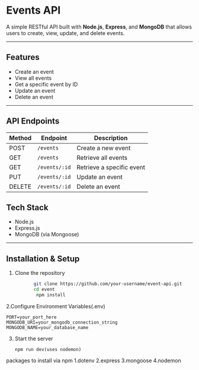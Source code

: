 #  Events API

A simple RESTful API built with **Node.js**, **Express**, and **MongoDB** that allows users to create, view, update, and delete events.

---

##  Features

- Create an event
- View all events
- Get a specific event by ID
- Update an event
- Delete an event

---

##  API Endpoints

| Method | Endpoint         | Description               |
|--------|------------------|---------------------------|
| POST   | `/events`        | Create a new event        |
| GET    | `/events`        | Retrieve all events       |
| GET    | `/events/:id`    | Retrieve a specific event |
| PUT    | `/events/:id`    | Update an event           |
| DELETE | `/events/:id`    | Delete an event           |



##  Tech Stack

- Node.js
- Express.js
- MongoDB (via Mongoose)

---

## Installation & Setup

1. Clone the repository

    ```bash
           git clone https://github.com/your-username/event-api.git
           cd event
            npm install

2.Configure Environment Variables(.env)

    PORT=your_port_here
    MONGODB_URI=your_mongodb_connection_string
    MONGODB_NAME=your_database_name

3. Start the server 

       npm run dev(uses nodemon)


 packages to install via npm 
  1.dotenv
  2.express
  3.mongoose
  4.nodemon

